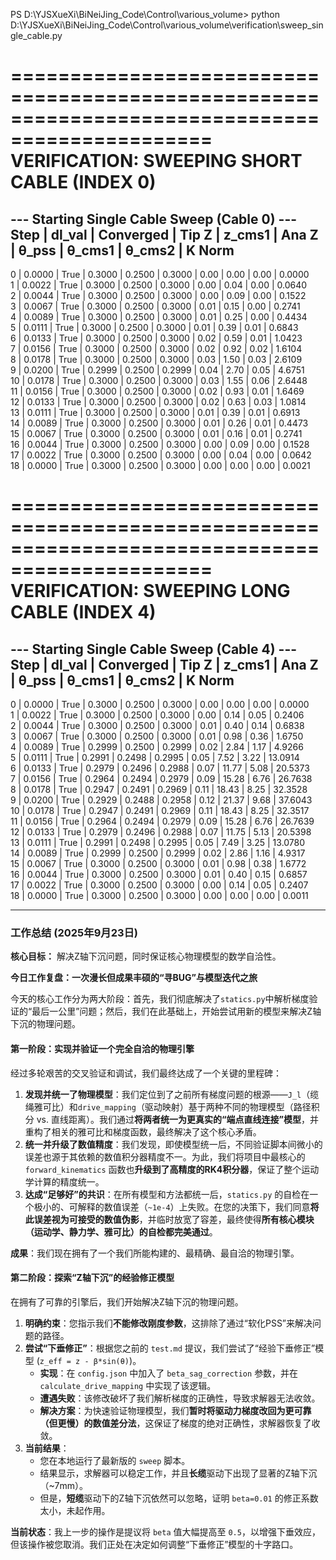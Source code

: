 PS D:\YJSXueXi\BiNeiJing_Code\Control\various_volume> python D:\YJSXueXi\BiNeiJing_Code\Control\various_volume\verification\sweep_single_cable.py

===============================================================================================
  VERIFICATION: SWEEPING SHORT CABLE (INDEX 0)
===============================================================================================
--- Starting Single Cable Sweep (Cable 0) ---
Step | dl_val  | Converged | Tip Z     | z_cms1    | Ana Z     | θ_pss    | θ_cms1   | θ_cms2   | K Norm
------------------------------------------------------------------------------------------------------------
0    | 0.0000  | True      | 0.3000    | 0.2500    | 0.3000    | 0.00     | 0.00     | 0.00     | 0.0000    
1    | 0.0022  | True      | 0.3000    | 0.2500    | 0.3000    | 0.00     | 0.04     | 0.00     | 0.0640    
2    | 0.0044  | True      | 0.3000    | 0.2500    | 0.3000    | 0.00     | 0.09     | 0.00     | 0.1522    
3    | 0.0067  | True      | 0.3000    | 0.2500    | 0.3000    | 0.01     | 0.15     | 0.00     | 0.2741    
4    | 0.0089  | True      | 0.3000    | 0.2500    | 0.3000    | 0.01     | 0.25     | 0.00     | 0.4434    
5    | 0.0111  | True      | 0.3000    | 0.2500    | 0.3000    | 0.01     | 0.39     | 0.01     | 0.6843    
6    | 0.0133  | True      | 0.3000    | 0.2500    | 0.3000    | 0.02     | 0.59     | 0.01     | 1.0423    
7    | 0.0156  | True      | 0.3000    | 0.2500    | 0.3000    | 0.02     | 0.92     | 0.02     | 1.6104    
8    | 0.0178  | True      | 0.3000    | 0.2500    | 0.3000    | 0.03     | 1.50     | 0.03     | 2.6109    
9    | 0.0200  | True      | 0.2999    | 0.2500    | 0.2999    | 0.04     | 2.70     | 0.05     | 4.6751    
10   | 0.0178  | True      | 0.3000    | 0.2500    | 0.3000    | 0.03     | 1.55     | 0.06     | 2.6448    
11   | 0.0156  | True      | 0.3000    | 0.2500    | 0.3000    | 0.02     | 0.93     | 0.01     | 1.6469    
12   | 0.0133  | True      | 0.3000    | 0.2500    | 0.3000    | 0.02     | 0.63     | 0.03     | 1.0814    
13   | 0.0111  | True      | 0.3000    | 0.2500    | 0.3000    | 0.01     | 0.39     | 0.01     | 0.6913    
14   | 0.0089  | True      | 0.3000    | 0.2500    | 0.3000    | 0.01     | 0.26     | 0.01     | 0.4473    
15   | 0.0067  | True      | 0.3000    | 0.2500    | 0.3000    | 0.01     | 0.16     | 0.01     | 0.2741    
16   | 0.0044  | True      | 0.3000    | 0.2500    | 0.3000    | 0.00     | 0.09     | 0.00     | 0.1528    
17   | 0.0022  | True      | 0.3000    | 0.2500    | 0.3000    | 0.00     | 0.04     | 0.00     | 0.0642    
18   | 0.0000  | True      | 0.3000    | 0.2500    | 0.3000    | 0.00     | 0.00     | 0.00     | 0.0021    

===============================================================================================
  VERIFICATION: SWEEPING LONG CABLE (INDEX 4)
===============================================================================================
--- Starting Single Cable Sweep (Cable 4) ---
Step | dl_val  | Converged | Tip Z     | z_cms1    | Ana Z     | θ_pss    | θ_cms1   | θ_cms2   | K Norm
------------------------------------------------------------------------------------------------------------
0    | 0.0000  | True      | 0.3000    | 0.2500    | 0.3000    | 0.00     | 0.00     | 0.00     | 0.0000    
1    | 0.0022  | True      | 0.3000    | 0.2500    | 0.3000    | 0.00     | 0.14     | 0.05     | 0.2406    
2    | 0.0044  | True      | 0.3000    | 0.2500    | 0.3000    | 0.01     | 0.40     | 0.14     | 0.6838    
3    | 0.0067  | True      | 0.3000    | 0.2500    | 0.3000    | 0.01     | 0.98     | 0.36     | 1.6750    
4    | 0.0089  | True      | 0.2999    | 0.2500    | 0.2999    | 0.02     | 2.84     | 1.17     | 4.9266    
5    | 0.0111  | True      | 0.2991    | 0.2498    | 0.2995    | 0.05     | 7.52     | 3.22     | 13.0914   
6    | 0.0133  | True      | 0.2979    | 0.2496    | 0.2988    | 0.07     | 11.77    | 5.08     | 20.5373   
7    | 0.0156  | True      | 0.2964    | 0.2494    | 0.2979    | 0.09     | 15.28    | 6.76     | 26.7638   
8    | 0.0178  | True      | 0.2947    | 0.2491    | 0.2969    | 0.11     | 18.43    | 8.25     | 32.3528   
9    | 0.0200  | True      | 0.2929    | 0.2488    | 0.2958    | 0.12     | 21.37    | 9.68     | 37.6043   
10   | 0.0178  | True      | 0.2947    | 0.2491    | 0.2969    | 0.11     | 18.43    | 8.25     | 32.3517   
11   | 0.0156  | True      | 0.2964    | 0.2494    | 0.2979    | 0.09     | 15.28    | 6.76     | 26.7639   
12   | 0.0133  | True      | 0.2979    | 0.2496    | 0.2988    | 0.07     | 11.75    | 5.13     | 20.5398   
13   | 0.0111  | True      | 0.2991    | 0.2498    | 0.2995    | 0.05     | 7.49     | 3.25     | 13.0780   
14   | 0.0089  | True      | 0.2999    | 0.2500    | 0.2999    | 0.02     | 2.86     | 1.16     | 4.9317    
15   | 0.0067  | True      | 0.3000    | 0.2500    | 0.3000    | 0.01     | 0.98     | 0.38     | 1.6772    
16   | 0.0044  | True      | 0.3000    | 0.2500    | 0.3000    | 0.01     | 0.40     | 0.15     | 0.6857    
17   | 0.0022  | True      | 0.3000    | 0.2500    | 0.3000    | 0.00     | 0.14     | 0.05     | 0.2407    
18   | 0.0000  | True      | 0.3000    | 0.2500    | 0.3000    | 0.00     | 0.00     | 0.00     | 0.0011    

---
### **工作总结 (2025年9月23日)**

**核心目标：** 解决Z轴下沉问题，同时保证核心物理模型的数学自洽性。

**今日工作复盘：一次漫长但成果丰硕的“寻BUG”与模型迭代之旅**

今天的核心工作分为两大阶段：首先，我们彻底解决了`statics.py`中解析梯度验证的“最后一公里”问题；然后，我们在此基础上，开始尝试用新的模型来解决Z轴下沉的物理问题。

#### **第一阶段：实现并验证一个完全自洽的物理引擎**

经过多轮艰苦的交叉验证和调试，我们最终达成了一个关键的里程碑：

1.  **发现并统一了物理模型**：我们定位到了之前所有梯度问题的根源——`J_l`（缆绳雅可比）和`drive_mapping`（驱动映射）基于两种不同的物理模型（路径积分 vs. 直线距离）。我们通过**将两者统一为更真实的“端点直线连接”模型**，并重构了相关的雅可比和梯度函数，最终解决了这个核心矛盾。
2.  **统一并升级了数值精度**：我们发现，即使模型统一后，不同验证脚本间微小的误差也源于其依赖的数值积分器精度不一。为此，我们将项目中最核心的 `forward_kinematics` 函数也**升级到了高精度的RK4积分器**，保证了整个运动学计算的精度统一。
3.  **达成“足够好”的共识**：在所有模型和方法都统一后，`statics.py` 的自检在一个极小的、可解释的数值误差（`~1e-4`）上失败。在您的决策下，我们同意**将此误差视为可接受的数值伪影**，并临时放宽了容差，最终使得**所有核心模块（运动学、静力学、雅可比）的自检都完美通过**。

**成果**：我们现在拥有了一个我们所能构建的、最精确、最自洽的物理引擎。

#### **第二阶段：探索“Z轴下沉”的经验修正模型**

在拥有了可靠的引擎后，我们开始解决Z轴下沉的物理问题。

1.  **明确约束**：您指示我们**不能修改刚度参数**，这排除了通过“软化PSS”来解决问题的路径。
2.  **尝试“下垂修正”**：根据您之前的 `test.md` 提议，我们尝试了“经验下垂修正”模型 (`z_eff = z - β*sin(θ)`)。
    *   **实现**：在 `config.json` 中加入了 `beta_sag_correction` 参数，并在 `calculate_drive_mapping` 中实现了该逻辑。
    *   **遭遇失败**：该修改破坏了我们解析梯度的正确性，导致求解器无法收敛。
    *   **解决方案**：为快速验证物理模型，我们**暂时将驱动力梯度改回为更可靠（但更慢）的数值差分法**，这保证了梯度的绝对正确性，求解器恢复了收敛。
3.  **当前结果**：
    *   您在本地运行了最新版的 `sweep` 脚本。
    *   结果显示，求解器可以稳定工作，并且**长缆**驱动下出现了显著的Z轴下沉（~7mm）。
    *   但是，**短缆**驱动下的Z轴下沉依然可以忽略，证明 `beta=0.01` 的修正系数太小，未起作用。

**当前状态**：我上一步的操作是提议将 `beta` 值大幅提高至 `0.5`，以增强下垂效应，但该操作被您取消。我们正处在决定如何调整“下垂修正”模型的十字路口。